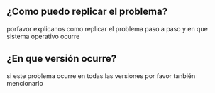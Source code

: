 ## ¿Como puedo replicar el problema?
porfavor explicanos como replicar el problema paso a paso y en que sistema operativo ocurre
## ¿En que versión ocurre?
si este problema ocurre en todas las versiones por favor tanbién mencionarlo
